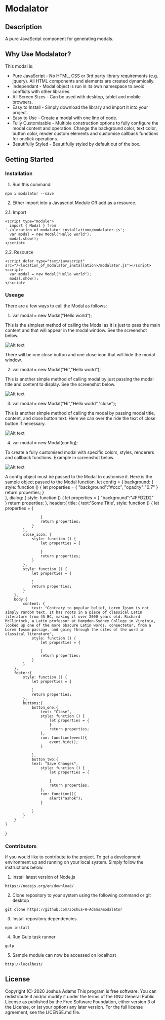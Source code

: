 # Modalator

## Description

A pure JavaScript component for generating modals.

## Why Use Modalator?

This modal is:
- Pure JavaScript - No HTML, CSS or 3rd party library requirements (e.g. jquery). All HTML components and elements are created dynamically.
- Independant - Modal object is run in its own namespace to avoid conflicts with other libraries.
- All Screen Sizes - Can be used with desktop, tablet and mobile browsers.
- Easy to Install - Simply download the library and import it into your project.
- Easy to Use - Create a modal with one line of code.
- Fully Customisable - Multiple construction options to fully configure the modal content and operation. Change the background color, text color, button color, render custom elements and customise callback functions for onclick operations.
- Beautifully Styled - Beautifully styled by default out of the box.

## Getting Started

### Installation

1. Run this command

```
npm i modalator --save
```

2. Either import into a Javascript Module OR add as a resource.

2.1. Import

```
<script type="module">
  import { Modal } from './<location_of_modalator_installation>/modalator.js';
  var modal = new Modal("Hello world");
  modal.show();
</script>
```

2.2. Resource

```
<script defer type="text/javascript" src="/<location_of_modalator_installation>/modalator.js"></script>
<script>
  var modal = new Modal("Hello world");
  modal.show();
</script>
```

### Useage

There are a few ways to call the Modal as follows:

1.	var modal = new Modal("Hello world");

This is the simplest method of calling the Modal as it is just to pass the main content and that will appear in the modal window. See the screenshot below.
 
![Alt text](/assets/img/screenshot-1.jpg?raw=true "Option 1")

There will be one close button and one close icon that will hide the modal window.

2.	var modal = new Modal("Hi","Hello world");

This is another simple method of calling modal by just passing the modal title and content to display. See the screenshot below.

![Alt text](/assets/img/screenshot-2.jpg?raw=true "Option 2")

3.	var modal = new Modal("Hi","Hello world","close");

This is another simple method of calling the modal by passing modal title, content, and close button text. Here we can over the ride the text of close button if necessary. 

![Alt text](/assets/img/screenshot-3.jpg?raw=true "Option 3")

4.	var modal = new Modal(config);

To create a fully customised modal with specific colors, styles, renderers and callback functions. Example in screenshot below.

![Alt text](/assets/img/screenshot-4.jpg?raw=true "Option 4")

A config object must be passed to the Modal to customise it. Here is the sample object passed to the Modal function.
let config = {
	background: {      
		style:	function () {
			let properties = {
				"background":"#ccc",
				"opacity":"0.7"
			}
			return properties;
		}			
	},
	dialog: {
		style:	function () {
			let properties = {
				"background":"#FFD2D2"						
			}
			return properties;
		},
		header:{
			title: {
				text:'Some Title',
				style: function () {
					let properties = {
								
					}
					return properties;
				}
			},
			close_icon: {					
				style: function () {
					let properties = {
							
					}
					return properties;
				}
			},		
			style: function () {
				let properties = {
									
				}
				return properties;
			}
		},
		body:{
			content: {
				text: "Contrary to popular belief, Lorem Ipsum is not simply random text. It has roots in a piece of classical Latin literature from 45 BC, making it over 2000 years old. Richard McClintock, a Latin professor at Hampden-Sydney College in Virginia, looked up one of the more obscure Latin words, consectetur, from a Lorem Ipsum passage, and going through the cites of the word in classical literature",
				style: function () {
					let properties = {
						
					}
					return properties;						
				}					  
			}
		},
		footer:{					
			style: function () {
				let properties = {
					
				}
				return properties;	
			},
			buttons:{
				button_one:{
					text: "Close",
					style: function () {
						let properties = {									
						}
						return properties;
					},
					run: function(event){							
						event.hide();							
					}
					
				},
				button_two:{
				text: "Save Changes",
					style: function () {
						let properties = {
							
						}
						return properties;
					},
					run: function(){
						alert("ashok");
					}
					
				}
			}				
		}
	} 
}

### Contributors

If you would like to contribute to the project. To get a development environment up and running on your local system. Simply follow the instructions below.

1. Install latest version of Node.js

```
https://nodejs.org/en/download/
```

2. Clone repository to your system using the following command or git desktop

```
git clone https://github.com/Joshua-W-Adams/modalator
```

3. Install repository dependencies

```
npm install
```

4. Run Gulp task runner

```
gulp
```

5. Sample module can now be accessed on localhost

```
http://localhost/
```

## License
Copyright (C) 2020 Joshua Adams
This program is free software. You can redistribute it and/or modify it under the terms of the GNU General Public License as published by the Free Software Foundation, either version 3 of the License, or (at your option) any later version. For the full license agreement, see the LICENSE.md file.